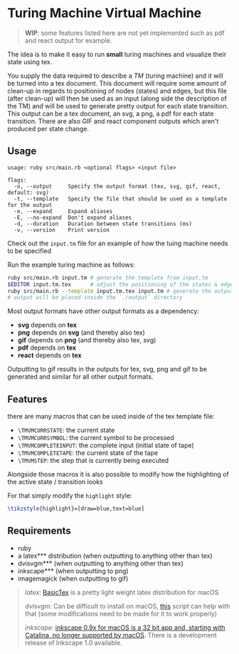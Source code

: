 # Turing Machine Virtual Machine

> **WIP**: some features listed here are not yet implemented such as pdf and react output for example.

The idea is to make it easy to run **small** turing machines and visualize their state using tex.

You supply the data required to describe a *TM* (turing machine) and it will be turned into a tex document. This document will require some amount of clean-up in regards to positioning of nodes (states) and edges, but this file (after clean-up) will then be used as an input (along side the description of the TM) and will be used to generate pretty output for each state transition. This output can be a tex document, an svg, a png, a pdf for each state transition. There are also GIF
and react component outputs which aren't produced per state change.

## Usage

```
usage: ruby src/main.rb <optional flags> <input file>

flags:
  -o, --output     Specify the output format (tex, svg, gif, react, default: svg)
  -t, --template   Specify the file that should be used as a template for the output
  -e, --expand     Expand aliases
  -E, --no-expand  Don't expand aliases
  -d, --duration   Duration between state transitions (ms)
  -v, --version    Print version
```

Check out the `input.tm` file for an example of how the tuing machine needs to be specified

Run the example turing machine as follows:

```bash
ruby src/main.rb input.tm # generate the template from input.tm
$EDITOR input.tm.tex      # adjust the positioning of the states & edges
ruby src/main.rb --template input.tm.tex input.tm # generate the output from the template and input.tm
# output will be placed inside the `./output` directory
```

Most output formats have other output formats as a dependency:

- **svg** depends on **tex**
- **png** depends on **svg** (and thereby also tex)
- **gif** depends on **png** (and thereby also tex, svg)
- **pdf** depends on **tex**
- **react** depends on **tex**

Outputting to gif results in the outputs for tex, svg, png and gif to be generated and similar for all other output formats.

## Features

there are many macros that can be used inside of the tex template file:

- `\TMVMCURRSTATE`: the current state
- `\TMVMCURRSYMBOL`: the current symbol to be processed
- `\TMVMCOMPLETEINPUT`: the complete input (initial state of tape)
- `\TMVMCOMPLETETAPE`: the current state of the tape
- `\TMVMSTEP`: the step that is currently being executed

Alongside those macros it is also possible to modify how the highlighting of the active state / transition looks

For that simply modify the `highlight` style:

```latex
\tikzstyle{highlight}=[draw=blue,text=blue]
```

## Requirements

- ruby
- a latex*\** distribution (when outputting to anything other than tex)
- dvisvgm*\** (when outputting to anything other than tex)
- inkscape*\** (when outputting to png)
- imagemagick (when outputting to gif)

> *latex*: [BasicTex](https://tug.org/mactex/morepackages.html) is a pretty light weight latex distribution for macOS
>
> *dvisvgm*: Can be difficult to install on macOS, [this](https://gist.github.com/tobywf/aeeeee63053aaaa841b4032963406684) script can help with that (some modifications need to be made for it to work properly)
>
> *inkscape*: [inkscape 0.9x for macOS is a 32 bit app and, starting with Catalina, no longer supported by macOS](https://inkscape.org/news/2019/11/10/macos-1015-catalina-support/). There is a development release of Inkscape 1.0 available.

